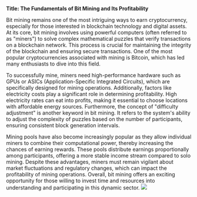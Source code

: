 **Title: The Fundamentals of Bit Mining and Its Profitability**

Bit mining remains one of the most intriguing ways to earn cryptocurrency, especially for those interested in blockchain technology and digital assets. At its core, bit mining involves using powerful computers (often referred to as "miners") to solve complex mathematical puzzles that verify transactions on a blockchain network. This process is crucial for maintaining the integrity of the blockchain and ensuring secure transactions. One of the most popular cryptocurrencies associated with mining is Bitcoin, which has led many enthusiasts to dive into this field.

To successfully mine, miners need high-performance hardware such as GPUs or ASICs (Application-Specific Integrated Circuits), which are specifically designed for mining operations. Additionally, factors like electricity costs play a significant role in determining profitability. High electricity rates can eat into profits, making it essential to choose locations with affordable energy sources. Furthermore, the concept of "difficulty adjustment" is another keyword in bit mining. It refers to the system's ability to adjust the complexity of puzzles based on the number of participants, ensuring consistent block generation intervals.

Mining pools have also become increasingly popular as they allow individual miners to combine their computational power, thereby increasing the chances of earning rewards. These pools distribute earnings proportionally among participants, offering a more stable income stream compared to solo mining. Despite these advantages, miners must remain vigilant about market fluctuations and regulatory changes, which can impact the profitability of mining operations. Overall, bit mining offers an exciting opportunity for those willing to invest time and resources into understanding and participating in this dynamic sector. ![](https://github.com/user-attachments/assets/3be06921-4469-491d-bd37-5f14c53422b7)